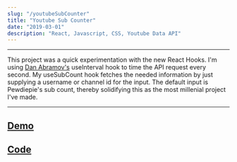 ```yaml
---
slug: "/youtubeSubCounter"
title: "Youtube Sub Counter"
date: "2019-03-01"
description: "React, Javascript, CSS, Youtube Data API"
---
```

---

This project was a quick experimentation with the new React Hooks. I'm using [Dan Abramov's](https://github.com/gaearon) useInterval hook to time the API request every second. My useSubCount hook fetches the needed information by just supplying a username or channel id for the input. The default input is Pewdiepie's sub count, thereby solidifying this as the most millenial project I've made.

---
[Demo](https://stormy-plateau-84954.herokuapp.com/)
---
[Code](https://github.com/danny-rangel/youtubeSubCounter)
---